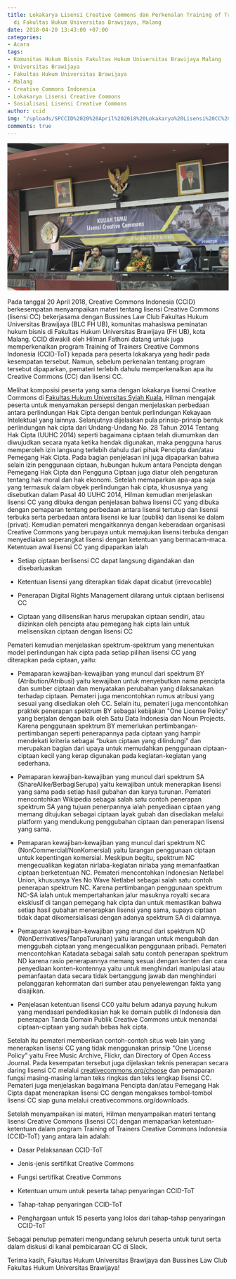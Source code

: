 ```yaml
---
title: Lokakarya Lisensi Creative Commons dan Perkenalan Training of Trainers CCID
  di Fakultas Hukum Universitas Brawijaya, Malang
date: 2018-04-20 13:43:00 +07:00
categories:
- Acara
tags:
- Komunitas Hukum Bisnis Fakultas Hukum Universitas Brawijaya Malang
- Universitas Brawijaya
- Fakultas Hukum Universitas Brawijaya
- Malang
- Creative Commons Indonesia
- Lokakarya Lisensi Creative Commons
- Sosialisasi Lisensi Creative Commons
author: ccid
img: "/uploads/SPCCID%2020%20April%202018%20Lokakarya%20Lisensi%20CC%20dan%20Perkenalan%20CCID-ToT%20di%20FH%20Universitas%20Brawijaya.JPG"
comments: true
---
```


![SPCCID 20 April 2018 Lokakarya Lisensi CC dan Perkenalan CCID-ToT di FH Universitas Brawijaya.JPG](/uploads/SPCCID%2020%20April%202018%20Lokakarya%20Lisensi%20CC%20dan%20Perkenalan%20CCID-ToT%20di%20FH%20Universitas%20Brawijaya.JPG)

Pada tanggal 20 April 2018, Creative Commons Indonesia (CCID) berkesempatan menyampaikan materi tentang lisensi Creative Commons (lisensi CC) bekerjasama dengan Bussines Law Club Fakultas Hukum Universitas Brawijaya (BLC FH UB), komunitas mahasiswa peminatan hukum bisnis di Fakultas Hukum Universitas Brawijaya (FH UB), kota Malang. CCID diwakili oleh Hilman Fathoni datang untuk juga memperkenalkan program Training of Trainers Creative Commons Indonesia (CCID-ToT) kepada para peserta lokakarya yang hadir pada kesempatan tersebut. Namun, sebelum perkenalan tentang program tersebut dipaparkan, pemateri terlebih dahulu memperkenalkan apa itu Creative Commons (CC) dan lisensi CC.

Melihat komposisi peserta yang sama dengan lokakarya lisensi Creative Commons di [Fakultas Hukum Universitas Syiah Kuala](http://creativecommons.or.id/2018/03/lokakarya-lisensi-cc-dan-perkenalan-program-training-of-trainers-creative-commons-indonesia-di-universitas-syiah-kuala-aceh/), Hilman mengajak peserta untuk menyamakan persepsi dengan menjelaskan perbedaan antara perlindungan Hak Cipta dengan bentuk perlindungan Kekayaan Intelektual yang lainnya. Selanjutnya dijelaskan pula prinsip-prinsip bentuk perlindungan hak cipta dari Undang-Undang No. 28 Tahun 2014 Tentang Hak Cipta (UUHC 2014) seperti bagaimana ciptaan telah diumumkan dan diwujudkan secara nyata ketika hendak digunakan, maka pengguna harus memperoleh izin langsung terlebih dahulu dari pihak Pencipta dan/atau Pemegang Hak Cipta. Pada bagian penjelasan ini juga dipaparkan bahwa selain izin penggunaan ciptaan, hubungan hukum antara Pencipta dengan Pemegang Hak Cipta dan Pengguna Ciptaan juga diatur oleh pengaturan tentang hak moral dan hak ekonomi. Setelah memaparkan apa-apa saja yang termasuk dalam obyek perlindungan hak cipta, khususnya yang disebutkan dalam Pasal 40 UUHC 2014, Hilman kemudian menjelaskan lisensi CC yang dibuka dengan penjelasan bahwa lisensi CC yang dibuka dengan pemaparan tentang perbedaan antara lisensi tertutup dan lisensi terbuka serta perbedaan antara lisensi ke luar (publik) dan lisensi ke dalam (privat). Kemudian pemateri mengaitkannya dengan keberadaan organisasi Creative Commons yang berupaya untuk memajukan lisensi terbuka dengan menyediakan seperangkat lisensi dengan ketentuan yang bermacam-maca. Ketentuan awal lisensi CC yang dipaparkan ialah

* Setiap ciptaan berlisensi CC dapat langsung digandakan dan disebarluaskan

* Ketentuan lisensi yang diterapkan tidak dapat dicabut (irrevocable)

* Penerapan Digital Rights Management dilarang untuk ciptaan berlisensi CC

* Ciptaan yang dilisensikan harus merupakan ciptaan sendiri, atau diizinkan oleh pencipta atau pemegang hak cipta lain untuk melisensikan ciptaan dengan lisensi CC

Pemateri kemudian menjelaskan spektrum-spektrum yang menentukan model perlindungan hak cipta pada setiap pilihan lisensi CC yang diterapkan pada ciptaan, yaitu:

* Pemaparan kewajiban-kewajiban yang muncul dari spektrum BY (Atribution/Atribusi) yaitu kewajiban untuk menyebutkan nama pencipta dan sumber ciptaan dan menyatakan perubahan yang dilaksanakan terhadap ciptaan. Pemateri juga mencontohkan rumus atribusi yang sesuai yang disediakan oleh CC. Selain itu, pemateri juga mencontohkan praktek penerapan spektrum BY sebagai kebijakan "One License Policy" yang berjalan dengan baik oleh Satu Data Indonesia dan Noun Projects. Karena penggunaan spektrum BY memerlukan pertimbangan-pertimbangan seperti penerapannya pada ciptaan yang hampir mendekati kriteria sebagai “bukan ciptaan yang dilindungi” dan merupakan bagian dari upaya untuk memudahkan penggunaan ciptaan-ciptaan kecil yang kerap digunakan pada kegiatan-kegiatan yang sederhana.

* Pemaparan kewajiban-kewajiban yang muncul dari spektrum SA (ShareAlike/BerbagiSerupa) yaitu kewajiban untuk menerapkan lisensi yang sama pada setiap hasil gubahan dan karya turunan. Pemateri mencontohkan Wikipedia sebagai salah satu contoh penerapan spektrum SA yang tujuan penerpannya ialah penyediaan ciptaan yang memang ditujukan sebagai ciptaan layak gubah dan disediakan melalui platform yang mendukung penggubahan ciptaan dan penerapan lisensi yang sama.

* Pemaparan kewajiban-kewajiban yang muncul dari spektrum NC (NonCommercial/NonKomersial) yaitu larangan penggunaan ciptaan untuk kepentingan komersial. Meskipun begitu, spektrum NC mengecualikan kegiatan nirlaba-kegiatan nirlaba yang memanfaatkan ciptaan berketentuan NC. Pemateri mencontohkan Indonesian Netlabel Union, khususnya Yes No Wave Netlabel sebagai salah satu contoh penerapan spektrum NC. Karena pertimbangan penggunaan spektrum NC-SA ialah untuk mempertahankan jalur masuknya royalti secara eksklusif di tangan pemegang hak cipta dan untuk memastikan bahwa setiap hasil gubahan menerapkan lisensi yang sama, supaya ciptaan tidak dapat dikomersialisasi dengan adanya spektrum SA di dalamnya.

* Pemaparan kewajiban-kewajiban yang muncul dari spektrum ND (NonDerrivatives/TanpaTurunan) yaitu larangan untuk mengubah dan menggubah ciptaan yang mengecualikan penggunaan pribadi. Pemateri mencontohkan Katadata sebagai salah satu contoh penerapan spektrum ND karena rasio penerapannya memang sesuai dengan konten dan cara penyediaan konten-kontennya yaitu untuk menghindari manipulasi atau pemanfaatan data secara tidak bertanggung jawab dan menghindari pelanggaran kehormatan dari sumber atau penyelewengan fakta yang disajikan.

* Penjelasan ketentuan lisensi CC0 yaitu belum adanya payung hukum yang mendasari pendedikasian hak ke domain publik di Indonesia dan penerapan Tanda Domain Publik Creative Commons untuk menandai ciptaan-ciptaan yang sudah bebas hak cipta.

Setelah itu pemateri memberikan contoh-contoh situs web lain yang menerapkan lisensi CC yang tidak menggunakan prinsip "One License Policy" yaitu Free Music Archive, Flickr, dan Directory of Open Access Journal.  Pada kesempatan tersebut juga dijelaskan teknis penerapan secara daring lisensi CC melalui [creativecommons.org/choose](creativecommons.org/choose) dan pemaparan fungsi masing-masing laman teks ringkas dan teks lengkap lisensi CC. Pemateri juga menjelaskan bagaimana Pencipta dan/atau Pemegang Hak Cipta dapat menerapkan lisensi CC dengan mengakses tombol-tombol lisensi CC siap guna melalui creativecommons.org/downloads.

Setelah menyampaikan isi materi, Hilman menyampaikan  materi tentang lisensi Creative Commons (lisensi CC) dengan memaparkan ketentuan-ketentuan dalam program Training of Trainers Creative Commons Indonesia (CCID-ToT) yang antara lain adalah:

* Dasar Pelaksanaan CCID-ToT

* Jenis-jenis sertifikat Creative Commons

* Fungsi sertifikat Creative Commons

* Ketentuan umum untuk peserta tahap penyaringan CCID-ToT

* Tahap-tahap penyaringan CCID-ToT

* Penghargaan untuk 15 peserta yang lolos dari tahap-tahap penyaringan CCID-ToT

Sebagai penutup pemateri mengundang seluruh peserta untuk turut serta dalam diskusi di kanal pembicaraan CC di Slack.

Terima kasih, Fakultas Hukum Universitas Brawijaya dan Bussines Law Club Fakultas Hukum Universitas Brawijaya!
